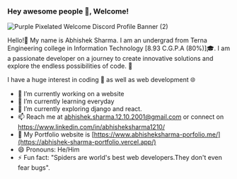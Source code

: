 ### Hey awesome people 👋, Welcome!
![Purple Pixelated Welcome Discord Profile Banner (2)](https://github.com/abhishek-sharma-2001/abhishek-sharma-2001/assets/88473765/b36f5d5f-9393-46a5-9cff-a393d46d0913)

Hello!👋 My name is Abhishek Sharma. I am an undergrad from Terna Engineering college in Information Technology [8.93 C.G.P.A (80%)]🎓. I am a passionate developer on a journey to create innovative solutions and explore the endless possibilities of code. 🚀


I have a huge interest in coding 🐍 as well as web development 🌐
- 🔭 I’m currently working on a website
- 🌱 I’m currently learning everyday
- 🔭 I’m currently exploring django and react.
- 📫 Reach me at abhishek.sharma.12.10.2001@gmail.com or connect on https://www.linkedin.com/in/abhisheksharma1210/
- 🚀 My Portfolio website is [https://www.abhisheksharma-porfolio.me/](https://abhishek-sharma-portfolio.vercel.app/)
- 😄 Pronouns: He/Him
- ⚡ Fun fact: "Spiders are world's best web developers.They don't even fear bugs".

